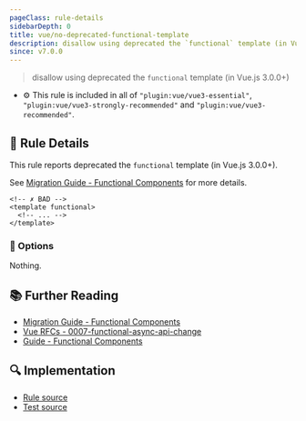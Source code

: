 ```yaml
---
pageClass: rule-details
sidebarDepth: 0
title: vue/no-deprecated-functional-template
description: disallow using deprecated the `functional` template (in Vue.js 3.0.0+)
since: v7.0.0
---
```

> disallow using deprecated the `functional` template (in Vue.js 3.0.0+)

- :gear: This rule is included in all of `"plugin:vue/vue3-essential"`, `"plugin:vue/vue3-strongly-recommended"` and `"plugin:vue/vue3-recommended"`.

## :book: Rule Details

This rule reports deprecated the `functional` template (in Vue.js 3.0.0+).

See [Migration Guide - Functional Components](https://v3.vuejs.org/guide/migration/functional-components.html) for more details.

<eslint-code-block :rules="{'vue/no-deprecated-functional-template': ['error']}">

```vue
<!-- ✗ BAD -->
<template functional>
  <!-- ... -->
</template>
```

</eslint-code-block>

### :wrench: Options

Nothing.

## :books: Further Reading

- [Migration Guide - Functional Components](https://v3.vuejs.org/guide/migration/functional-components.html)
- [Vue RFCs - 0007-functional-async-api-change](https://github.com/vuejs/rfcs/blob/master/active-rfcs/0007-functional-async-api-change.md)
- [Guide - Functional Components](https://vuejs.org/v2/guide/render-function.html#Functional-Components)

## :mag: Implementation

- [Rule source](https://github.com/vuejs/eslint-plugin-vue/blob/master/lib/rules/no-deprecated-functional-template.js)
- [Test source](https://github.com/vuejs/eslint-plugin-vue/blob/master/tests/lib/rules/no-deprecated-functional-template.js)
